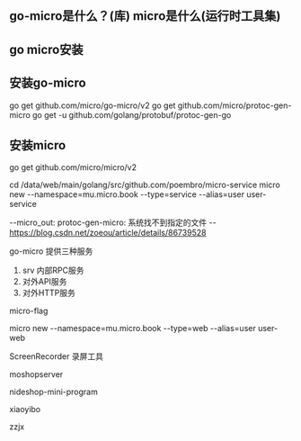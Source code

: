 ## go-micro是什么？(库) micro是什么(运行时工具集)

## go micro安装
## 安装go-micro
go get github.com/micro/go-micro/v2
go get github.com/micro/protoc-gen-micro
go get -u github.com/golang/protobuf/protoc-gen-go

## 安装micro
go get github.com/micro/micro/v2

cd /data/web/main/golang/src/github.com/poembro/micro-service
micro new --namespace=mu.micro.book --type=service --alias=user user-service


--micro_out: protoc-gen-micro: 系统找不到指定的文件
-- https://blog.csdn.net/zoeou/article/details/86739528


go-micro 提供三种服务
1. srv 内部RPC服务
2. 对外API服务
3. 对外HTTP服务

micro-flag




micro new --namespace=mu.micro.book --type=web --alias=user user-web















ScreenRecorder  录屏工具

moshopserver

nideshop-mini-program

xiaoyibo

zzjx